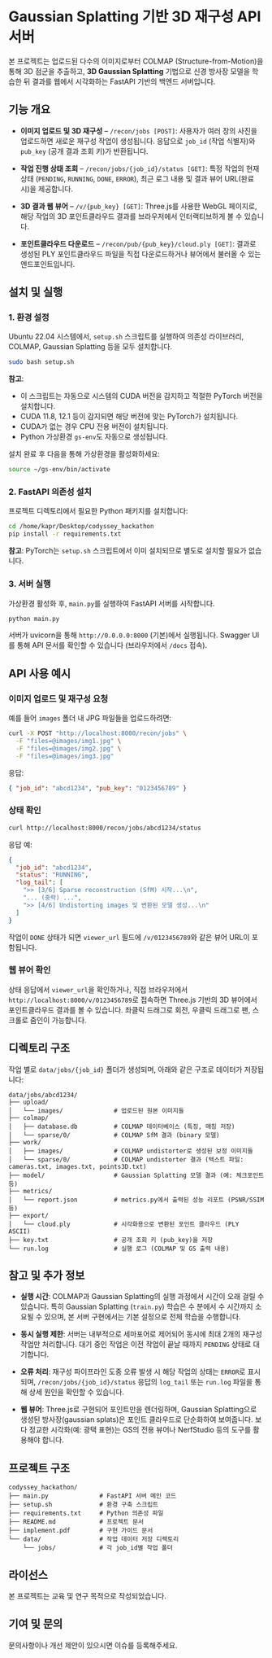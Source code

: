 # Gaussian Splatting 기반 3D 재구성 API 서버

본 프로젝트는 업로드된 다수의 이미지로부터 COLMAP (Structure-from-Motion)을 통해 3D 점군을 추출하고, **3D Gaussian Splatting** 기법으로 신경 방사장 모델을 학습한 뒤 결과를 웹에서 시각화하는 FastAPI 기반의 백엔드 서버입니다.

## 기능 개요

- **이미지 업로드 및 3D 재구성** – `/recon/jobs [POST]`: 사용자가 여러 장의 사진을 업로드하면 새로운 재구성 작업이 생성됩니다. 응답으로 `job_id` (작업 식별자)와 `pub_key` (공개 결과 조회 키)가 반환됩니다.

- **작업 진행 상태 조회** – `/recon/jobs/{job_id}/status [GET]`: 특정 작업의 현재 상태 (`PENDING`, `RUNNING`, `DONE`, `ERROR`), 최근 로그 내용 및 결과 뷰어 URL(완료 시)을 제공합니다.

- **3D 결과 웹 뷰어** – `/v/{pub_key} [GET]`: Three.js를 사용한 WebGL 페이지로, 해당 작업의 3D 포인트클라우드 결과를 브라우저에서 인터랙티브하게 볼 수 있습니다.

- **포인트클라우드 다운로드** – `/recon/pub/{pub_key}/cloud.ply [GET]`: 결과로 생성된 PLY 포인트클라우드 파일을 직접 다운로드하거나 뷰어에서 불러올 수 있는 엔드포인트입니다.

## 설치 및 실행

### 1. 환경 설정

Ubuntu 22.04 시스템에서, `setup.sh` 스크립트를 실행하여 의존성 라이브러리, COLMAP, Gaussian Splatting 등을 모두 설치합니다.

```bash
sudo bash setup.sh
```

**참고**:
- 이 스크립트는 자동으로 시스템의 CUDA 버전을 감지하고 적절한 PyTorch 버전을 설치합니다.
- CUDA 11.8, 12.1 등이 감지되면 해당 버전에 맞는 PyTorch가 설치됩니다.
- CUDA가 없는 경우 CPU 전용 버전이 설치됩니다.
- Python 가상환경 `gs-env`도 자동으로 생성됩니다.

설치 완료 후 다음을 통해 가상환경을 활성화하세요:

```bash
source ~/gs-env/bin/activate
```

### 2. FastAPI 의존성 설치

프로젝트 디렉토리에서 필요한 Python 패키지를 설치합니다:

```bash
cd /home/kapr/Desktop/codyssey_hackathon
pip install -r requirements.txt
```

**참고**: PyTorch는 `setup.sh` 스크립트에서 이미 설치되므로 별도로 설치할 필요가 없습니다.

### 3. 서버 실행

가상환경 활성화 후, `main.py`를 실행하여 FastAPI 서버를 시작합니다.

```bash
python main.py
```

서버가 uvicorn을 통해 `http://0.0.0.0:8000` (기본)에서 실행됩니다. Swagger UI를 통해 API 문서를 확인할 수 있습니다 (브라우저에서 `/docs` 접속).

## API 사용 예시

### 이미지 업로드 및 재구성 요청

예를 들어 `images` 폴더 내 JPG 파일들을 업로드하려면:

```bash
curl -X POST "http://localhost:8000/recon/jobs" \
  -F "files=@images/img1.jpg" \
  -F "files=@images/img2.jpg" \
  -F "files=@images/img3.jpg"
```

응답:
```json
{ "job_id": "abcd1234", "pub_key": "0123456789" }
```

### 상태 확인

```bash
curl http://localhost:8000/recon/jobs/abcd1234/status
```

응답 예:
```json
{
  "job_id": "abcd1234",
  "status": "RUNNING",
  "log_tail": [
    ">> [3/6] Sparse reconstruction (SfM) 시작...\n",
    "... (중략) ...",
    ">> [4/6] Undistorting images 및 변환된 모델 생성...\n"
  ]
}
```

작업이 `DONE` 상태가 되면 `viewer_url` 필드에 `/v/0123456789`와 같은 뷰어 URL이 포함됩니다.

### 웹 뷰어 확인

상태 응답에서 `viewer_url`을 확인하거나, 직접 브라우저에서 `http://localhost:8000/v/0123456789`로 접속하면 Three.js 기반의 3D 뷰어에서 포인트클라우드 결과를 볼 수 있습니다. 좌클릭 드래그로 회전, 우클릭 드래그로 팬, 스크롤로 줌인이 가능합니다.

## 디렉토리 구조

작업 별로 `data/jobs/{job_id}` 폴더가 생성되며, 아래와 같은 구조로 데이터가 저장됩니다:

```plaintext
data/jobs/abcd1234/
├── upload/
│   └── images/              # 업로드된 원본 이미지들
├── colmap/
│   ├── database.db          # COLMAP 데이터베이스 (특징, 매칭 저장)
│   └── sparse/0/            # COLMAP SfM 결과 (binary 모델)
├── work/
│   ├── images/              # COLMAP undistorter로 생성된 보정 이미지들
│   └── sparse/0/            # COLMAP undistorter 결과 (텍스트 파일: cameras.txt, images.txt, points3D.txt)
├── model/                   # Gaussian Splatting 모델 결과 (예: 체크포인트 등)
├── metrics/
│   └── report.json          # metrics.py에서 출력된 성능 리포트 (PSNR/SSIM 등)
├── export/
│   └── cloud.ply            # 시각화용으로 변환된 포인트 클라우드 (PLY ASCII)
├── key.txt                  # 공개 조회 키 (pub_key)을 저장
└── run.log                  # 실행 로그 (COLMAP 및 GS 출력 내용)
```

## 참고 및 추가 정보

- **실행 시간**: COLMAP과 Gaussian Splatting의 실행 과정에서 시간이 오래 걸릴 수 있습니다. 특히 Gaussian Splatting (`train.py`) 학습은 수 분에서 수 시간까지 소요될 수 있으며, 본 서버 구현에서는 기본 설정으로 전체 학습을 수행합니다.

- **동시 실행 제한**: 서버는 내부적으로 세마포어로 제어되어 동시에 최대 2개의 재구성 작업만 처리합니다. 대기 중인 작업은 이전 작업이 끝날 때까지 `PENDING` 상태로 대기합니다.

- **오류 처리**: 재구성 파이프라인 도중 오류 발생 시 해당 작업의 상태는 `ERROR`로 표시되며, `/recon/jobs/{job_id}/status` 응답의 `log_tail` 또는 `run.log` 파일을 통해 상세 원인을 확인할 수 있습니다.

- **웹 뷰어**: Three.js로 구현되어 포인트만을 렌더링하며, Gaussian Splatting으로 생성된 방사장(gaussian splats)은 포인트 클라우드로 단순화하여 보여줍니다. 보다 정교한 시각화(예: 광택 표현)는 GS의 전용 뷰어나 NerfStudio 등의 도구를 활용해야 합니다.

## 프로젝트 구조

```plaintext
codyssey_hackathon/
├── main.py              # FastAPI 서버 메인 코드
├── setup.sh             # 환경 구축 스크립트
├── requirements.txt     # Python 의존성 파일
├── README.md            # 프로젝트 문서
├── implement.pdf        # 구현 가이드 문서
└── data/                # 작업 데이터 저장 디렉토리
    └── jobs/            # 각 job_id별 작업 폴더
```

## 라이선스

본 프로젝트는 교육 및 연구 목적으로 작성되었습니다.

## 기여 및 문의

문의사항이나 개선 제안이 있으시면 이슈를 등록해주세요.
